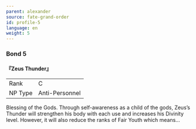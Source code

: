 ```yaml
---
parent: alexander
source: fate-grand-order
id: profile-5
language: en
weight: 5
---
```


### Bond 5

#### 『Zeus Thunder』

<table>
  <tr><td>Rank</td><td>C</td></tr>
  <tr><td>NP Type</td><td>Anti-Personnel</td></tr>
</table>

Blessing of the Gods. Through
self-awareness as a child of the gods, Zeus’s Thunder will strengthen his body with each use and increases his Divinity level.
However, it will also reduce the ranks of Fair Youth which means…
